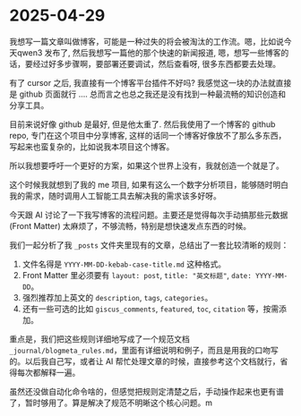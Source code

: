 # 2025-04-29


我想写一篇文章叫做博客，可能是一种过失的将会被淘汰的工作流。嗯，比如说今天qwen3 发布了, 然后我想写一篇他的那个快速的新闻报道, 嗯，想写一些博客的话，要经过好多步骤啊，要部署还要调试，然后查看呀, 很多东西都要去处理。



有了 cursor 之后, 我直接有一个博客平台插件不好吗? 我感觉这一块的办法就直接是 github 页面就行 .... 总而言之也总之我还是没有找到一种最流畅的知识创造和分享工具。


目前来说好像 github 是最好, 但是他太重了. 然后我使用了一个博客的 github repo, 专门在这个项目中分享博客, 这样的话同一个博客好像放不了那么多东西，写起来也蛮复杂的，比如说我本项目这个博客。


所以我想要呼吁一个更好的方案，如果这个世界上没有，我就创造一个就是了。



这个时候我就想到了我的 me 项目, 如果有这么一个数字分析项目，能够随时明白我的需求，随时调用人工智能工具去解决我的需求该多好呀。


今天跟 AI 讨论了一下我写博客的流程问题。主要还是觉得每次手动搞那些元数据 (Front Matter) 太麻烦了，不够流畅，特别是想快速发点东西的时候。

我们一起分析了我 `_posts` 文件夹里现有的文章，总结出了一套比较清晰的规则：
1.  文件名得是 `YYYY-MM-DD-kebab-case-title.md` 这种格式。
2.  Front Matter 里必须要有 `layout: post`, `title: "英文标题"`, `date: YYYY-MM-DD`。
3.  强烈推荐加上英文的 `description`, `tags`, `categories`。
4.  还有一些可选的比如 `giscus_comments`, `featured`, `toc`, `citation` 等，按需添加。

重点是，我们把这些规则详细地写成了一个规范文档 `_journal/blogmeta_rules.md`，里面有详细说明和例子，而且是用我的口吻写的。以后我自己写，或者让 AI 帮忙处理文章的时候，直接参考这个文档就行，省得每次都解释一遍。

虽然还没做自动化命令啥的，但感觉把规则定清楚之后，手动操作起来也更有谱了，暂时够用了。算是解决了规范不明晰这个核心问题。m